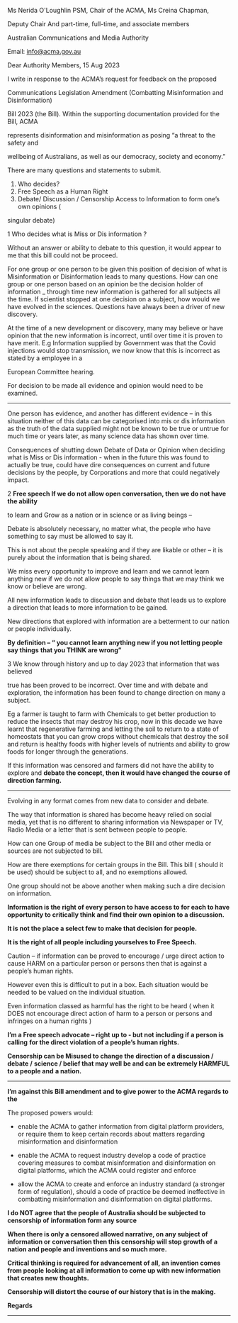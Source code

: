 Ms Nerida O'Loughlin PSM, Chair of the ACMA, Ms Creina Chapman,

Deputy Chair   And part-time, full-time, and associate members

Australian Communications and Media Authority

Email: info@acma.gov.au

Dear Authority Members, 15 Aug 2023

I write in response to the ACMA’s request for feedback on the proposed

Communications Legislation Amendment (Combatting Misinformation and Disinformation)

Bill 2023 (the Bill). Within the supporting documentation provided for the Bill, ACMA

represents disinformation and misinformation as posing “a threat to the safety and

wellbeing of Australians, as well as our democracy, society and economy.”

There are many questions and statements to submit.

1. Who decides?
2. Free Speech as a Human Right
3. Debate/ Discussion / Censorship Access to Information to form one’s own opinions (

singular debate)

1 Who decides what is Miss or Dis information ?

Without an answer or ability to debate to this question, it would appear to me that
this bill could not be proceed.

For one group or one person to be given this position of decision of what is
Misinformation or Disinformation leads to many questions.
How can one group or one person based on an opinion be the decision holder of
information _ through time new information is gathered for all subjects all the time.
If scientist stopped at one decision on a subject, how would we have evolved in the
sciences. Questions have always been a driver of new discovery.

At the time of a new development or discovery, many may believe or have opinion
that the new information is incorrect, until over time it is proven to have merit. E.g
Information supplied by Government was that the Covid injections would stop
transmission, we now know that this is incorrect as stated by a employee in a

European Committee hearing.

For decision to be made all evidence and opinion would need to be examined.


-----

One person has evidence, and another has different evidence – in this situation
neither of this data can be categorised into mis or dis information as the truth of the
data supplied might not be known to be true or untrue for much time or years later,
as many science data has shown over time.

Consequences of shutting down Debate of Data or Opinion when deciding what is
Miss or Dis information - when in the future this was found to actually be true,
could have dire consequences on current and future decisions by the people, by
Corporations and more that could negatively impact.

2 **Free speech  If we do not allow open conversation, then we do not have the ability**

to learn and Grow as a nation or in science or as living beings –

Debate is absolutely necessary, no matter what, the people who have something to
say must be allowed to say it.

This is not about the people speaking and if they are likable or other – it is purely
about the information that is being shared.

We miss every opportunity to improve and learn and we cannot learn anything new
if we do not allow people to say things that we may think we know or believe are
wrong.

All new information leads to discussion and debate that leads us to explore a
direction that leads to more information to be gained.

New directions that explored with information are a betterment to our nation or
people individually.

**By definition – “ you cannot learn anything new if you not letting people say things**
**that you THINK are wrong”**

3 We know through history and up to day 2023 that information that was believed

true has been proved to be incorrect. Over time and with debate and exploration,
the information has been found to change direction on many a subject.

Eg a farmer is taught to farm with Chemicals to get better production to reduce the
insects that may destroy his crop, now in this decade we have learnt that
regenerative farming and letting the soil to return to a state of homeostats that you
can grow crops without chemicals that destroy the soil and return is healthy foods
with higher levels of nutrients and ability to grow foods for longer through the
generations.

If this information was censored and farmers did not have the ability to explore and
**debate the concept, then it would have changed the course of direction farming.**


-----

Evolving in any format comes from new data to consider and debate.

The way that information is shared has become heavy relied on social media, yet
that is no different to sharing information via Newspaper or TV, Radio Media or a
letter that is sent between people to people.

How can one Group of media be subject to the Bill and other media or sources are
not subjected to bill.

How are there exemptions for certain groups in the Bill. This bill ( should it be used)
should be subject to all, and no exemptions allowed.

One group should not be above another when making such a dire decision on
information.

**Information is the right of every person to have access to for each to have**
**opportunity to critically think and find their own opinion to a discussion.**

**It is not the place a select few to make that decision for people.**

**It is the right of all people including yourselves to Free Speech.**

Caution – if information can be proved to encourage / urge direct action to cause
HARM on a particular person or persons then that is against a people’s human
rights.

However even this is difficult to put in a box. Each situation would be needed to be
valued on the individual situation.

Even information classed as harmful has the right to be heard ( when it DOES not
encourage direct action of harm to a person or persons and infringes on a human
rights )

**I’m a Free speech advocate – right up to - but not including if a person is calling**
**for the direct violation of a people’s human rights.**

**Censorship can be Misused to change the direction of a discussion / debate /**
**science / belief that may well be and can be extremely HARMFUL to a people and**
**a nation.**


-----

**I’m against this Bill amendment and to give power to the ACMA regards to the**


The proposed powers would:



- enable the ACMA to gather information from digital platform providers, or
require them to keep certain records about matters regarding misinformation
and disinformation

- enable the ACMA to request industry develop a code of practice covering
measures to combat misinformation and disinformation on digital platforms,
which the ACMA could register and enforce

- allow the ACMA to create and enforce an industry standard (a stronger form
of regulation), should a code of practice be deemed ineffective in combatting
misinformation and disinformation on digital platforms.

**I do NOT agree that the people of Australia should be subjected to censorship of**
**information form any source**

**When there is only a censored allowed narrative, on any subject of information or**
**conversation then this censorship will stop growth of a nation and people and**
**inventions and so much more.**

**Critical thinking is required for advancement of all, an invention comes from people**
**looking at all information to come up with new information that creates new**
**thoughts.**

**Censorship will distort the course of our history that is in the making.**

**Regards**


-----

